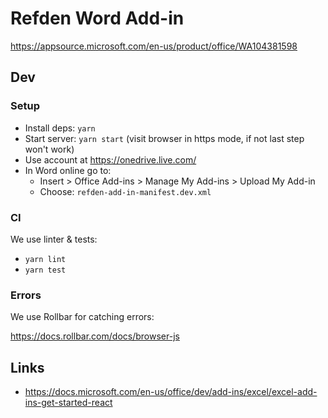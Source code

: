 # Refden Word Add-in

https://appsource.microsoft.com/en-us/product/office/WA104381598

## Dev

### Setup

- Install deps: `yarn`
- Start server: `yarn start` (visit browser in https mode, if not last step won't work)
- Use account at https://onedrive.live.com/
- In Word online go to: 
     - Insert > Office Add-ins > Manage My Add-ins > Upload My Add-in
     - Choose: `refden-add-in-manifest.dev.xml`
     
### CI

We use linter & tests:

- `yarn lint`
- `yarn test`

### Errors

We use Rollbar for catching errors:

https://docs.rollbar.com/docs/browser-js

## Links

- https://docs.microsoft.com/en-us/office/dev/add-ins/excel/excel-add-ins-get-started-react
